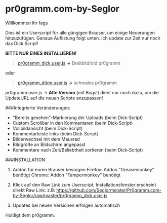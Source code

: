 pr0gramm.com-by-Seglor
======================

Willkommen ihr fags

Dies ist ein Userscript für alle gängigen Brauser, um einige Neuerungen hinzuzufügen. Genaue Auflistung folgt unten. Ich update zur Zeit nur noch das Dick Script!

**BITTE NUR EINES INSTALLIEREN!**

> [pr0gramm_dick.user.js](https://github.com/Seglormeister/Pr0gramm.com-by-Seglor/raw/master/pr0gramm_dick.user.js) **->** Breitbild/old pr0gramm
 
oder

> [pr0gramm_dünn.user.js](https://github.com/Seglormeister/Pr0gramm.com-by-Seglor/raw/master/pr0gramm_dünn.user.js) **->** schmales pr0gramm



pr0gramm.user.js -> **Alte Version** (mit Bugs!) dient nur noch dazu, um die UpdateURL auf die neuen Scripte anzupassen!


###Integrierte Veränderungen:

- "Bereits gesehen"-Markierung der Uploads (beim Dick-Script)
- Custom Scrollbar in den Kommentaren (beim Dick-Script)
- Vollbildansicht (beim Dick-Script)
- Kommentarleiste links (beim Dick-Script)
- Bilderwechsel mit dem Mausrad
- Bildgröße an Bildschirm angepasst
- Kommentare nach Zeit/Beliebtheit sortieren (beim Dick-Script)





###INSTALLATION

1. Addon für euren Brauser besorgen
Firefox: Addon "Greasemonkey" benötigt
Chrome: Addon "Tampermonkey" benötigt

2. Klick auf den Raw Link zum Userscript, Installationsfenster erscheint direkt
Raw Link: z.B: https://github.com/Seglormeister/Pr0gramm.com-by-Seglor/raw/master/pr0gramm_dick.user.js

3. Updates bei neuen Versionen erfolgen automatisch



Huldigt dem pr0gramm.
    
